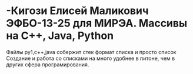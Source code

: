 # -Кигози Елисей Маликович ЭФБО-13-25 для МИРЭА. Массивы на C++, Java, Python

Файлы py1,c++,java собержит стек формат списка и просто cписок
Создание и работа со списками на много удобнее в питоне, чем в других сфера програмирования.

